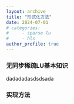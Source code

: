 ```yaml
---
layout: archive
title: "形式化方法"
date: 2024-07-01
# categories:
#     - sparse lu
#     - hls
author_profile: true
---
```



### 无同步稀疏LU基本知识 ###

dadadadasdsdsada


### 实现方法 ###


